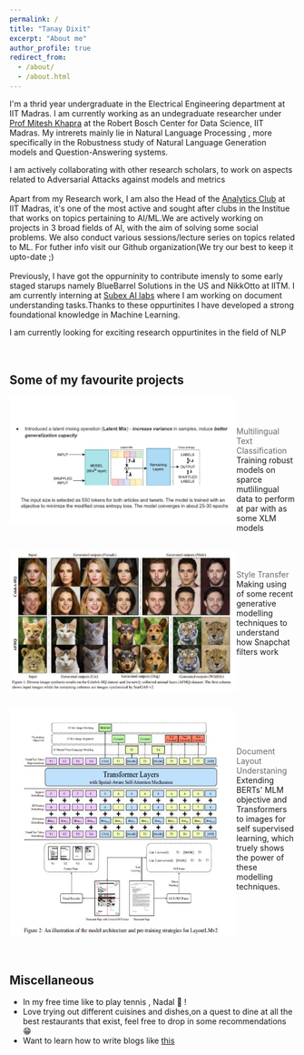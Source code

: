 ```yaml
---
permalink: /
title: "Tanay Dixit"
excerpt: "About me"
author_profile: true
redirect_from: 
  - /about/
  - /about.html
---
```


I'm a thrid year undergraduate in the Electrical Engineering department at IIT Madras. I am currently working as an undegraduate researcher under [Prof Mitesh Khapra](https://www.cse.iitm.ac.in/~miteshk/) at the Robert Bosch Center for Data Science, IIT Madras. My intrerets mainly lie in Natural Language Processing , more specifically in the Robustness study of Natural Language Generation models and Question-Answering systems.<br>

I am actively collaborating with other research scholars, to work on aspects related to Adversarial Attacks against models and metrics <br><br>
Apart from my Research work, I am also the Head of the [Analytics Club](https://github.com/analytics-club-iitm) at IIT Madras, it's one of the most active and sought after clubs in the Institue that works on topics pertaining to AI/ML.We are actively working on projects in 3 broad fields of AI, with the aim of solving some social problems. We also conduct various sessions/lecture series on topics related to ML. For futher info visit our Github organization(We try our best to keep it upto-date ;) <br> <br> Previously, I have got the oppurninity to contribute imensly to some early staged starups namely BlueBarrel Solutions in the US and NikkOtto at IITM. I am currently interning at [Subex AI labs](https://www.subex.com/ai-labs/) where I am working on document understanding tasks.Thanks to these oppurtinites I have developed a strong foundational knowledge in Machine Learning. <br>

I am currently looking for exciting research oppurtinites in the field of NLP <br><br><br>
## Some of my favourite projects
<p>
  <a href="https://github.com/vasudevgupta7/Bridgei2i-Winning-Solutions" title="Redirect to homepage">
    <img align="left" src="images/text_stuff.jpg" width="400px"/>
  </a>
</p>
<br><br> <br>
<span align ='center' style="color:DimGray">Multilingual Text Classification </span> <br>
 Training robust models on sparce mutlilingual data to perform at par with as some XLM models

<br clear="left"/>
<br> 
<p>
  <a href="https://github.com/analytics-club-iitm/MiniProject-Style-Transfer" title="Redirect to homepage">
    <img align="left" src="images/starganv2.jpg" width="400px"/>
  </a>
</p>
<br><br>
<span align ='center' style="color:DimGray" >Style Transfer </span><br> Making using of some recent generative modelling techniques to understand how Snapchat filters work

<br clear="left"/>
<br>
<p>
  <a href="https://github.com/tanay2001/Subex-Hackathon" title="Redirect to homepage">
    <img align="left" src="images/layoutlm.jpg" width="400px" height ="400px"/>
  </a>
</p>
<br><br> <br>
<p >
<span align ='center' style="color:DimGray">Document Layout Understaning </span> <br> 
Extending BERTs' MLM objective and Transformers to images for self supervised learning, which truely shows the power of these modelling techniques.
</p>

<br clear="left"/>
<br><br>


## Miscellaneous
- In my free time like to play tennis , Nadal 🐐 !
- Love trying out different cuisines and dishes,on a quest to dine at all the best restaurants that exist, feel free to drop in some recommendations 😁
- Want to learn how to write blogs like [this](https://lilianweng.github.io/lil-log/)
